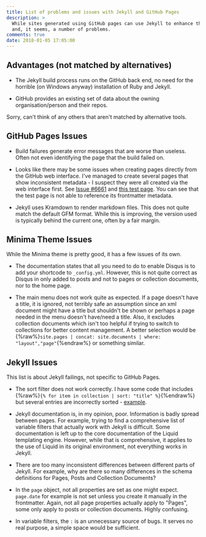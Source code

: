 ```yaml
---
title: List of problems and issues with Jekyll and GitHub Pages
description: >
  While sites generated using GitHub pages can use Jekyll to enhance them, there are some limitations
  and, it seems, a number of problems.
comments: true
date: 2018-01-05 17:05:00
---
```


## Advantages (not matched by alternatives)

* The Jekyll build process runs on the GitHub back end, no need for the horrible (on Windows anyway) installation of Ruby and Jekyll.

* GitHub provides an existing set of data about the owning organisation/person and their repos.

Sorry, can't think of any others that aren't matched by alternative tools.

## GitHub Pages Issues

* Build failures generate error messages that are worse than useless. Often not even identifying the page that the build failed on.

* Looks like there may be some issues when creating pages directly from the GitHub web interface. I've managed to create several pages that show inconsistent metadata - I suspect they were all created via the web interface first. See [Issue #6661](https://github.com/jekyll/jekyll/issues/6661) and [this test page](https://totallyinformation.github.io/github-pages/test). You can see that the test page is not able to reference its frontmatter metadata.

* Jekyll uses Kramdown to render markdown files. This does not quite match the default GFM format. While this is improving, the version used is typically behind the current one, often by a fair margin.

## Minima Theme Issues

While the Minima theme is pretty good, it has a few issues of its own.

* The documentation states that all you need to do to enable Disqus is to add your shortcode to `_config.yml`. However, this is not quite correct as Disqus in only added to posts and not to pages or collection documents, nor to the home page.

* The main menu does not work quite as expected. If a page doesn't have a title, it is ignored, not terribly safe an assumption since an xml document might have a title but shouldn't be shown or perhaps a page needed in the menu doesn't have/need a title. Also, it excludes collection documents which isn't too helpful if trying to switch to collections for better content management. A better selection would be {%raw%}`site.pages | concat: site.documents | where: "layout","page"`{%endraw%} or something similar.

## Jekyll Issues

This list is about Jekyll failings, not specific to GitHub Pages.

* The sort filter does not work correctly. I have some code that includes {%raw%}`{% for item in collection | sort: "title" %}`{%endraw%} but several entries are incorrectly sorted - [example](/github-pages/).

* Jekyll documentation is, in my opinion, poor. Information is badly spread between pages. For example, trying to find a comprehensive list of variable filters that actually work with Jekyll is difficult. Some documentation is left up to the core documentation of the Liquid templating engine. However, while that is comprehensive, it applies to the use of Liquid in its original environment, not everything works in Jekyll.

* There are too many inconsistent differences between different parts of Jekyll. For example, why are there so many differences in the schema definitions for Pages, Posts and Collection Documents?

* In the `page` object, not all properties are set as one might expect. `page.date` for example is not set unless you create it manually in the frontmatter. Again, not all page properties actually apply to "Pages", some only apply to posts or collection documents. Highly confusing.

* In variable filters, the `:` is an unnecessary source of bugs. It serves no real purpose, a simple space would be sufficient.

